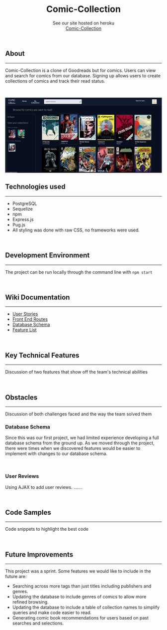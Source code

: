 <h1 align="center">Comic-Collection</h1>

<p align="center">See our site hosted on heroku
<br><a href="https://comic-collections.herokuapp.com/">Comic-Collection</a></br></p>
&nbsp  

## About

___

Comic-Collection is a clone of Goodreads but for comics. Users can view and search
for comics from our database. Signing up allows users to create collections of 
comics and track their read status.

<p>&nbsp;</p>

![Home Page](./readme-assets/home-page.png)

## Technologies used

___

  - PostgreSQL
  - Sequelize
  - npm
  - Express.js
  - Pug.js
  - All styling was done with raw CSS, no frameworks were used.
  <p>&nbsp;</p>

## Development Environment

___

The project can be run locally through the command line with `npm start`
<p>&nbsp;</p>

## Wiki Documentation
___
  - [User Stories](https://github.com/sam-hearst/Comic-collection/wiki/User-Stories)
  - [Front End Routes](https://github.com/sam-hearst/Comic-collection/wiki/Frontend-Routes)
  - [Database Schema](https://drawsql.app/3headmonkeynyc/diagrams/comic-shelf-db-final-v1-0#)
  - [Feature List](https://github.com/sam-hearst/Comic-collection/wiki/Feature-List)
<p>&nbsp;</p>

## Key Technical Features

___

Discussion of two features that show off the team's technical abilities

<p>&nbsp;</p>

## Obstacles

___

Discussion of both challenges faced and the way the team solved them

### Database Schema
Since this was our first project, we had limited experience developing a full 
database schema from the ground up. As we moved through the project, there were 
times when we discovered features would be easier to implement with changes to 
our database schema.
<p>&nbsp;</p>

### User Reviews
Using AJAX to add user reviews. .......

<p>&nbsp;</p>

## Code Samples

___

Code snippets to highlight the best code

<p>&nbsp;</p>

## Future Improvements

___

This project was a sprint. Some features we would like to include in the future
are:

  - Searching across more tags than just titles including publishers and genres.
  - Updating the database to include genres of comics to allow more refined
  browsing.
  - Updating the database to include a table of collection names to simplify 
  queries and make code easier to read.
  - Generating comic book recommendations for users based on past searches and
  selections.
  